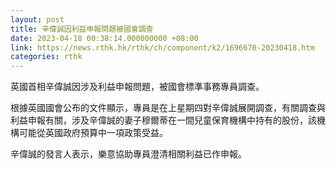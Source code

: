 ```yaml
---
layout: post
title: 辛偉誠因利益申報問題被國會調查
date: 2023-04-18 00:38:14.000000000 +08:00
link: https://news.rthk.hk/rthk/ch/component/k2/1696670-20230418.htm
categories: rthk
---
```


英國首相辛偉誠因涉及利益申報問題，被國會標準事務專員調查。

根據英國國會公布的文件顯示，專員是在上星期四對辛偉誠展開調查，有關調查與利益申報有關，涉及辛偉誠的妻子穆爾蒂在一間兒童保育機構中持有的股份，該機構可能從英國政府預算中一項政策受益。

辛偉誠的發言人表示，樂意協助專員澄清相關利益已作申報。
